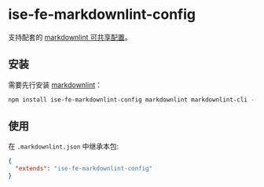 # ise-fe-markdownlint-config

支持配套的 [markdownlint 可共享配置](https://www.npmjs.com/package/markdownlint#optionsconfig)。

## 安装

需要先行安装 [markdownlint](https://www.npmjs.com/package/markdownlint)：

```bash
npm install ise-fe-markdownlint-config markdownlint markdownlint-cli --save-dev
```

## 使用

在 `.markdownlint.json` 中继承本包:

```json
{
  "extends": "ise-fe-markdownlint-config"
}
```
